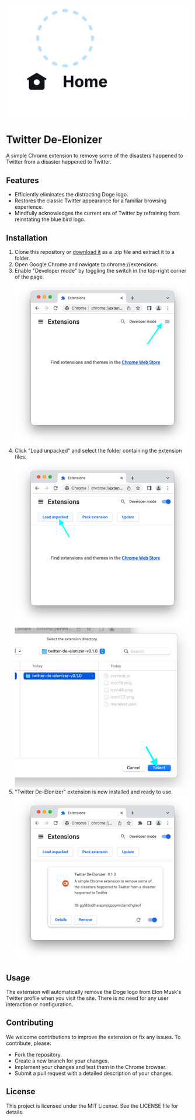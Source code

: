 ![](./Screenshot.png)

# Twitter De-Elonizer

A simple Chrome extension to remove some of the disasters happened to Twitter from a disaster happened to Twitter.

## Features

- Efficiently eliminates the distracting Doge logo.
- Restores the classic Twitter appearance for a familiar browsing experience.
- Mindfully acknowledges the current era of Twitter by refraining from reinstating the blue bird logo.

## Installation

1. Clone this repository or [download it](https://github.com/sehyunchung/twitter-de-elonizer/releases/download/0.1.0/twittter-de-elonizer-v0.1.0.zip) as a .zip file and extract it to a folder.
1. Open Google Chrome and navigate to chrome://extensions.
1. Enable "Developer mode" by toggling the switch in the top-right corner of the page.
   ![](./step1.png)
1. Click "Load unpacked" and select the folder containing the extension files.
   ![](./step2.png)
   ![](./step3.png)
1. "Twitter De-Elonizer" extension is now installed and ready to use.
   ![](./done.png)

## Usage

The extension will automatically remove the Doge logo from Elon Musk's Twitter profile when you visit the site. There is no need for any user interaction or configuration.

## Contributing

We welcome contributions to improve the extension or fix any issues. To contribute, please:

- Fork the repository.
- Create a new branch for your changes.
- Implement your changes and test them in the Chrome browser.
- Submit a pull request with a detailed description of your changes.

## License

This project is licensed under the MIT License. See the LICENSE file for details.
